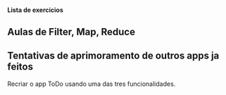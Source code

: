 #### Lista de exercicios

## Aulas de Filter, Map, Reduce

## Tentativas de aprimoramento de outros apps ja feitos

Recriar o app ToDo usando uma das tres funcionalidades.
